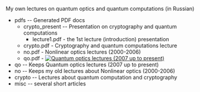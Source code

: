My own lectures on quantum optics and quantum computations (in Russian)



- pdfs -- Generated PDF docs
  - crypto_present -- Presentation on cryptography and quantum computations
    - lecture1.pdf - the 1st lecture (introduction) presentation
  - crypto.pdf  - Cryptography and quantum computations lecture
  - no.pdf - Nonlinear optics lectures (2000-2006)
  - qo.pdf - [![Quantum optics lectures (2007 up to present)](https://img.shields.io/badge/doc-yet_another_doc_with_examples-orange.svg)](https://nbviewer.jupyter.org/github/ivanmurashko/lectures/blob/master/pdfs/qo.pdf)
- qo -- Keeps Quantum optics lectures (2007 up to present)
- no -- Keeps my old lectures about Nonlinear optics (2000-2006)
- crypto -- Lectures about quantum computation and cryptography
- misc -- several short articles


